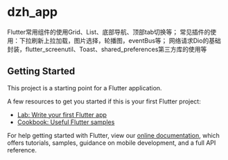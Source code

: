 # dzh_app

Flutter常用组件的使用Grid、List、底部导航、顶部tab切换等；
常见插件的使用：下拉刷新上拉加载，图片选择，轮播图，eventBus等；
网络请求Dio的基础封装，flutter_screenutil、Toast、shared_preferences第三方库的使用等

## Getting Started

This project is a starting point for a Flutter application.

A few resources to get you started if this is your first Flutter project:

- [Lab: Write your first Flutter app](https://flutter.dev/docs/get-started/codelab)
- [Cookbook: Useful Flutter samples](https://flutter.dev/docs/cookbook)

For help getting started with Flutter, view our
[online documentation](https://flutter.dev/docs), which offers tutorials,
samples, guidance on mobile development, and a full API reference.
